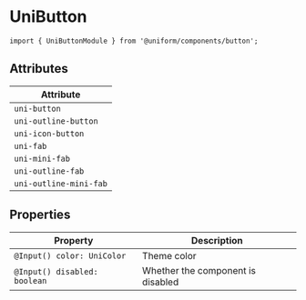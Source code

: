 # UniButton

`import { UniButtonModule } from '@uniform/components/button';`

## Attributes

| Attribute              |
|------------------------|
| `uni-button`           |
| `uni-outline-button`   |
| `uni-icon-button`      |
| `uni-fab`              |
| `uni-mini-fab`         |
| `uni-outline-fab`      |
| `uni-outline-mini-fab` |

## Properties

| Property                     | Description                        |
|------------------------------|------------------------------------|
| `@Input() color: UniColor`   | Theme color                        |
| `@Input() disabled: boolean` | Whether the component is disabled  |
